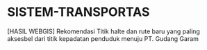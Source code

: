 # SISTEM-TRANSPORTAS
[HASIL WEBGIS] Rekomendasi Titik halte dan rute baru yang paling aksesbel dari titik kepadatan penduduk menuju PT. Gudang Garam
